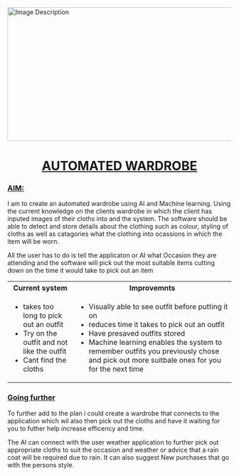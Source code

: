 
<img src="https://static.wixstatic.com/media/42e9e3_07e07cc10e8c45f196c08cdc0ca74b39~mv2.jpg/v1/fill/w_704,h_549,al_c,q_85,usm_0.66_1.00_0.01,enc_auto/42e9e3_07e07cc10e8c45f196c08cdc0ca74b39~mv2.jpg" alt="Image Description" height="300" width="1000">



<div style="text-align: center;">
<h1><u>AUTOMATED WARDROBE</u></h1>
</div>

<h3><u>AIM:</u></h3>
I am to create an automated wardrobe using AI and Machine learning. Using the current knowledge on the clients wardrobe in which the client has inputed images of their cloths into and the system. The software should be able to detect and store details about the clothing such as colour, styling of cloths as well as catagories what the clothing into ocassions in which the item will be worn.

All the user has to do is tell the applicaton or AI what Occasion they are attending and the software will pick out the most suitable items cutting down on  the time it would take to pick out an item

<table>
  <tr>
    <th>Current system</th>
    <th>Improvemnts</th>
  </tr>
  <tr>
    <td>
      <ul>
        <li>takes too long to pick out an outfit</li>
        <li>Try on the outfit and not like the outfit</li>
        <li>Cant find the cloths </li>
      </ul>
    </td>
    <td>
      <ul>
        <li>Visually able to see outfit before putting it on</li>
        <li>reduces time it takes to pick out an outfit </li>
        <li>Have presaved outfits stored</li>
        <li>Machine learning enables the system to remember outfits you previously chose and pick out more suitbale ones for you for the next time</li>
      </ul>
    </td>
  </tr>
</table>


<h3><u>Going further</u></h3>
To further add to the plan i could create a wardrobe that connects to the application which wil also then pick out the cloths and have it waiting for you to futher help increase efficency and time.

The AI can connect with the user weather application to further pick out appropriate cloths to suit the occasion and weather or advice that a rain coat will be required due to rain.
It can also suggest New purchases that go with the persons style.

